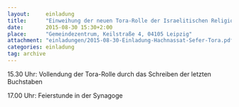 ```yaml
---
layout:     einladung
title:      "Einweihung der neuen Tora-Rolle der Israelitischen Religionsgemeinde zu Leipzig"
date:       2015-08-30 15:30+2:00
place:      "Gemeindezentrum, Keilstraße 4, 04105 Leipzig"
attachment: "einladungen/2015-08-30-Einladung-Hachnassat-Sefer-Tora.pdf"
categories: einladung
tag: archive
---
```

15.30 Uhr: Vollendung der Tora-Rolle durch das Schreiben der letzten Buchstaben

17.00 Uhr: Feierstunde in der Synagoge
